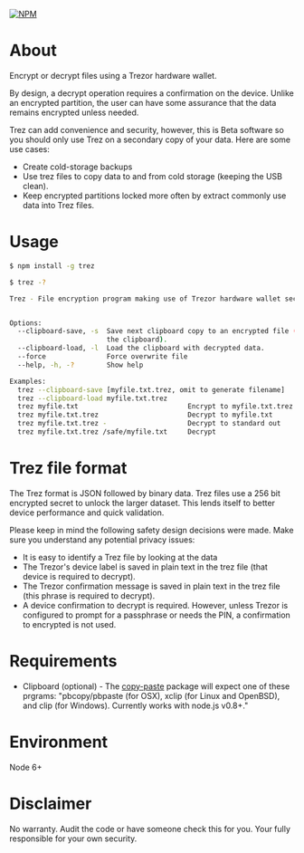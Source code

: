 [![NPM](https://img.shields.io/npm/v/trez.svg)](https://www.npmjs.org/package/trez)

# About

Encrypt or decrypt files using a Trezor hardware wallet.

By design, a decrypt operation requires a confirmation on the device.  Unlike an
encrypted partition, the user can have some assurance that the data remains
encrypted unless needed.

Trez can add convenience and security, however, this is Beta software so you should
only use Trez on a secondary copy of your data.  Here are some use cases:

- Create cold-storage backups
- Use trez files to copy data to and from cold storage (keeping the USB clean).
- Keep encrypted partitions locked more often by extract commonly use data into
  Trez files.

# Usage

```bash
$ npm install -g trez

$ trez -?

Trez - File encryption program making use of Trezor hardware wallet security.


Options:
  --clipboard-save, -s  Save next clipboard copy to an encrypted file (clears
                        the clipboard).                                 [string]
  --clipboard-load, -l  Load the clipboard with decrypted data.         [string]
  --force               Force overwrite file                           [boolean]
  --help, -h, -?        Show help                                      [boolean]

Examples:
  trez --clipboard-save [myfile.txt.trez, omit to generate filename]
  trez --clipboard-load myfile.txt.trez
  trez myfile.txt                           Encrypt to myfile.txt.trez
  trez myfile.txt.trez                      Decrypt to myfile.txt
  trez myfile.txt.trez -                    Decrypt to standard out
  trez myfile.txt.trez /safe/myfile.txt     Decrypt

```

# Trez file format

The Trez format is JSON followed by binary data.  Trez files use a 256 bit
encrypted secret to unlock the larger dataset.  This lends itself to better
device performance and quick validation.

Please keep in mind the following safety design decisions were made.  Make sure
you understand any potential privacy issues:

- It is easy to identify a Trez file by looking at the data
- The Trezor's device label is saved in plain text in the trez file (that device
  is required to decrypt).
- The Trezor confirmation message is saved in plain text in the trez file (this
  phrase is required to decrypt).
- A device confirmation to decrypt is required.  However, unless Trezor is
  configured to prompt for a passphrase or needs the PIN, a confirmation to
  encrypted is not used.

# Requirements

- Clipboard (optional) - The [copy-paste](https://www.npmjs.com/package/copy-paste) package will expect one of these prgrams: "pbcopy/pbpaste (for OSX), xclip (for Linux and OpenBSD), and clip (for Windows). Currently works with node.js v0.8+."

# Environment

Node 6+

# Disclaimer

No warranty.  Audit the code or have someone check this for you.  Your fully
responsible for your own security.
